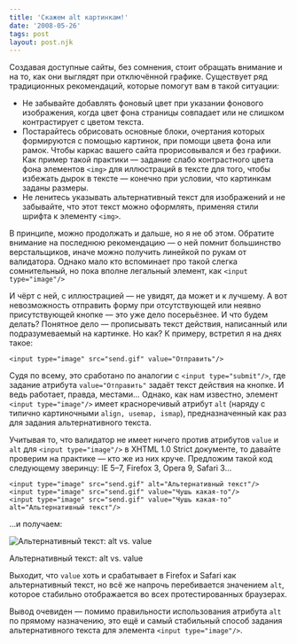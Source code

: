 ```yaml
---
title: 'Скажем alt картинкам!'
date: '2008-05-26'
tags: post
layout: post.njk
---
```


Создавая доступные сайты, без сомнения, стоит обращать внимание и на то, как они выглядят при отключённой графике. Существует ряд традиционных рекомендаций, которые помогут вам в такой ситуации:

- Не забывайте добавлять фоновый цвет при указании фонового изображения, когда цвет фона страницы совпадает или не слишком контрастирует с цветом текста.
- Постарайтесь обрисовать основные блоки, очертания которых формируются с помощью картинок, при помощи цвета фона или рамок. Чтобы каркас вашего сайта прорисовывался и без графики. Как пример такой практики — задание слабо контрастного цвета фона элементов `<img>` для иллюстраций в тексте для того, чтобы избежать дырок в тексте — конечно при условии, что картинкам заданы размеры.
- Не ленитесь указывать альтернативный текст для изображений и не забывайте, что этот текст можно оформлять, применяя стили шрифта к элементу `<img>`.

В принципе, можно продолжать и дальше, но я не об этом. Обратите внимание на последнюю рекомендацию — о ней помнит большинство верстальщиков, иначе можно получить линейкой по рукам от валидатора. Однако мало кто вспоминает про такой слегка сомнительный, но пока вполне легальный элемент, как `<input type="image"/>`

И чёрт с ней, с иллюстрацией — не увидят, да может и к лучшему. А вот невозможность отправить форму при отсутствующей или неявно присутствующей кнопке — это уже дело посерьёзнее. И что будем делать? Понятное дело — прописывать текст действия, написанный или подразумеваемый на картинке. Но как? К примеру, встретил я на днях такое:

    <input type="image" src="send.gif" value="Отправить"/>

Судя по всему, это сработано по аналогии с `<input type="submit"/>`, где задание атрибута `value="Отправить"` задаёт текст действия на кнопке. И ведь работает, правда, местами… Однако, как нам известно, элемент `<input type="image"/>` имеет красноречивый атрибут `alt` (наряду с типично картиночными `align, usemap, ismap`), предназначенный как раз для задания альтернативного текста.

Учитывая то, что валидатор не имеет ничего против атрибутов `value` и `alt` для `<input type="image"/>` в XHTML 1.0 Strict документе, то давайте проверим на практике — кто же из них круче. Предложим такой код следующему зверинцу: IE 5–7, Firefox 3, Opera 9, Safari 3…

    <input type="image" src="send.gif" alt="Альтернативный текст"/>
    <input type="image" src="send.gif" value="Чушь какая-то"/>
    <input type="image" src="send.gif" value="Чушь какая-то" alt="Альтернативный текст"/>

…и получаем:

![Альтернативный текст: alt vs. value](/pro/2008/05/say-alt-to-images/alt.vs.value.png)

Альтернативный текст: alt vs. value

Выходит, что `value` хоть и срабатывает в Firefox и Safari как альтернативный текст, но всё же напрочь перебивается значением `alt`, которое стабильно отображается во всех протестированных браузерах.

Вывод очевиден — помимо правильности использования атрибута `alt` по прямому назначению, это ещё и самый стабильный способ задания альтернативного текста для элемента `<input type="image"/>`.

